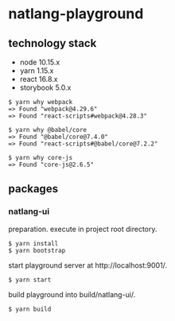 # natlang-playground

## technology stack

- node 10.15.x
- yarn 1.15.x
- react 16.8.x
- storybook 5.0.x

~~~console
$ yarn why webpack
=> Found "webpack@4.29.6"
=> Found "react-scripts#webpack@4.28.3"
~~~

~~~console
$ yarn why @babel/core
=> Found "@babel/core@7.4.0"
=> Found "react-scripts#@babel/core@7.2.2"
~~~

~~~console
$ yarn why core-js
=> Found "core-js@2.6.5"
~~~

## packages

### natlang-ui

preparation. execute in project root directory.

~~~console
$ yarn install
$ yarn bootstrap
~~~

start playground server at http://localhost:9001/.

~~~console
$ yarn start
~~~

build playground into build/natlang-ui/.

~~~console
$ yarn build
~~~
